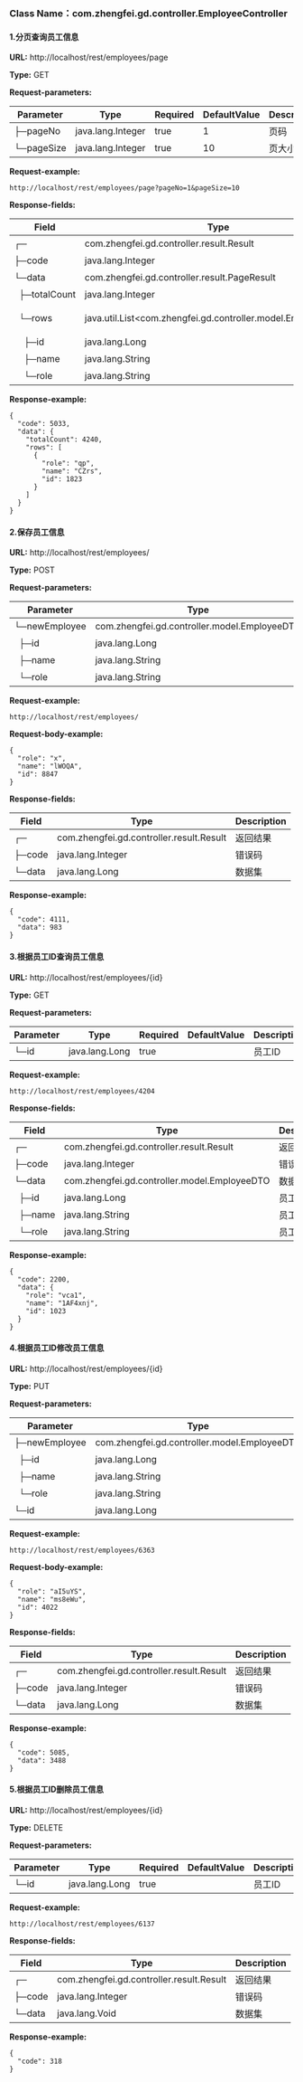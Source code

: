 ### Class Name：com.zhengfei.gd.controller.EmployeeController
#### 1.分页查询员工信息
**URL:** http://localhost/rest/employees/page

**Type:** GET



**Request-parameters:**

Parameter | Type|Required|DefaultValue|Description
---|---|---|---|---
├─pageNo|java.lang.Integer|true|1|页码 
└─pageSize|java.lang.Integer|true|10|页大小 

**Request-example:**
```
http://localhost/rest/employees/page?pageNo=1&pageSize=10
```


**Response-fields:**

Field | Type|Description
---|---|---
┌─|com.zhengfei.gd.controller.result.Result|返回结果
├─code|java.lang.Integer|错误码
└─data|com.zhengfei.gd.controller.result.PageResult|数据集
&nbsp;&nbsp;├─totalCount|java.lang.Integer|结果集总数
&nbsp;&nbsp;└─rows|java.util.List<com.zhengfei.gd.controller.model.EmployeeDTO>|当前页码的结果集
&nbsp;&nbsp;&nbsp;&nbsp;├─id|java.lang.Long|员工ID
&nbsp;&nbsp;&nbsp;&nbsp;├─name|java.lang.String|员工姓名
&nbsp;&nbsp;&nbsp;&nbsp;└─role|java.lang.String|员工角色

**Response-example:**
```
{
  "code": 5033,
  "data": {
    "totalCount": 4240,
    "rows": [
      {
        "role": "qp",
        "name": "CZrs",
        "id": 1823
      }
    ]
  }
}
```

#### 2.保存员工信息
**URL:** http://localhost/rest/employees/

**Type:** POST



**Request-parameters:**

Parameter | Type|Required|DefaultValue|Description
---|---|---|---|---
└─newEmployee|com.zhengfei.gd.controller.model.EmployeeDTO|true|&nbsp;|员工信息 
&nbsp;&nbsp;├─id|java.lang.Long|&nbsp;|&nbsp;|员工ID
&nbsp;&nbsp;├─name|java.lang.String|&nbsp;|&nbsp;|员工姓名
&nbsp;&nbsp;└─role|java.lang.String|&nbsp;|&nbsp;|员工角色

**Request-example:**
```
http://localhost/rest/employees/
```

**Request-body-example:**
```
{
  "role": "x",
  "name": "lWOQA",
  "id": 8847
}
```

**Response-fields:**

Field | Type|Description
---|---|---
┌─|com.zhengfei.gd.controller.result.Result|返回结果
├─code|java.lang.Integer|错误码
└─data|java.lang.Long|数据集

**Response-example:**
```
{
  "code": 4111,
  "data": 983
}
```

#### 3.根据员工ID查询员工信息
**URL:** http://localhost/rest/employees/{id}

**Type:** GET



**Request-parameters:**

Parameter | Type|Required|DefaultValue|Description
---|---|---|---|---
└─id|java.lang.Long|true|&nbsp;|员工ID 

**Request-example:**
```
http://localhost/rest/employees/4204
```


**Response-fields:**

Field | Type|Description
---|---|---
┌─|com.zhengfei.gd.controller.result.Result|返回结果
├─code|java.lang.Integer|错误码
└─data|com.zhengfei.gd.controller.model.EmployeeDTO|数据集
&nbsp;&nbsp;├─id|java.lang.Long|员工ID
&nbsp;&nbsp;├─name|java.lang.String|员工姓名
&nbsp;&nbsp;└─role|java.lang.String|员工角色

**Response-example:**
```
{
  "code": 2200,
  "data": {
    "role": "vca1",
    "name": "1AF4xnj",
    "id": 1023
  }
}
```

#### 4.根据员工ID修改员工信息
**URL:** http://localhost/rest/employees/{id}

**Type:** PUT



**Request-parameters:**

Parameter | Type|Required|DefaultValue|Description
---|---|---|---|---
├─newEmployee|com.zhengfei.gd.controller.model.EmployeeDTO|true|&nbsp;|员工信息 
&nbsp;&nbsp;├─id|java.lang.Long|&nbsp;|&nbsp;|员工ID
&nbsp;&nbsp;├─name|java.lang.String|&nbsp;|&nbsp;|员工姓名
&nbsp;&nbsp;└─role|java.lang.String|&nbsp;|&nbsp;|员工角色
└─id|java.lang.Long|true|&nbsp;|员工ID 

**Request-example:**
```
http://localhost/rest/employees/6363
```

**Request-body-example:**
```
{
  "role": "aI5uYS",
  "name": "ms8eWu",
  "id": 4022
}
```

**Response-fields:**

Field | Type|Description
---|---|---
┌─|com.zhengfei.gd.controller.result.Result|返回结果
├─code|java.lang.Integer|错误码
└─data|java.lang.Long|数据集

**Response-example:**
```
{
  "code": 5085,
  "data": 3488
}
```

#### 5.根据员工ID删除员工信息
**URL:** http://localhost/rest/employees/{id}

**Type:** DELETE



**Request-parameters:**

Parameter | Type|Required|DefaultValue|Description
---|---|---|---|---
└─id|java.lang.Long|true|&nbsp;|员工ID 

**Request-example:**
```
http://localhost/rest/employees/6137
```


**Response-fields:**

Field | Type|Description
---|---|---
┌─|com.zhengfei.gd.controller.result.Result|返回结果
├─code|java.lang.Integer|错误码
└─data|java.lang.Void|数据集

**Response-example:**
```
{
  "code": 318
}
```